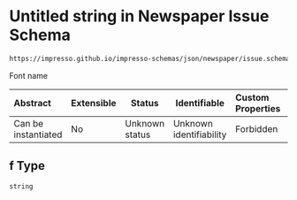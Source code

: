 # Untitled string in Newspaper Issue Schema

```txt
https://impresso.github.io/impresso-schemas/json/newspaper/issue.schema.json#/properties/s/items/properties/f
```

Font name


| Abstract            | Extensible | Status         | Identifiable            | Custom Properties | Additional Properties | Access Restrictions | Defined In                                                             |
| :------------------ | ---------- | -------------- | ----------------------- | :---------------- | --------------------- | ------------------- | ---------------------------------------------------------------------- |
| Can be instantiated | No         | Unknown status | Unknown identifiability | Forbidden         | Allowed               | none                | [issue.schema.json\*](../out/issue.schema.json "open original schema") |

## f Type

`string`

